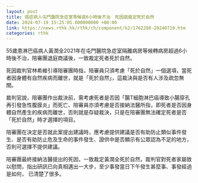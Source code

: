 ```yaml
---
layout: post
title: 癌症病人屯門醫院急症室等候逾6小時後不治　死因庭裁定死於自然
date: 2024-07-19 15:25:05.000000000 +08:00
link: https://news.rthk.hk/rthk/ch/component/k2/1762288-20240719.htm
categories: rthk
---
```


55歲患淋巴癌病人黃潤全2021年在屯門醫院急症室隔離病房等候轉病房超過6小時後不治，陪審團退庭商議後，一致裁定死者死於自然。

死因裁判官林希維引導陪審團時指，陪審員只須考慮「死於自然」一個選項，當死者因身體有自然疾病而離世，就是「死於自然」，這裁決與是否有人涉及疏忽無關。

裁判官說，陪審團作出裁決前，需考慮死者是否因「腸T細胞淋巴癌導致小腸穿孔再引發急性腹膜炎」而死亡、陪審員亦須考慮是否接納法醫所指，即死者是否因身體自然產生的疾病而離世，否則就是存疑裁決，只是在陪審團無法確定死者是否「死於自然」時才選擇的項目。

陪審團在決定是否就此案提出建議時，應考慮提供建議是否有助防止類似事件發生、是否有助防止危及生命的事件發生、證供中是否顯示有公眾認為不足的地方，否則可選擇不提供建議。

陪審團最終接納法醫提出的死因，一致裁定黃潤全死於自然，裁判官對死者家屬致以慰問，指出研訊已向真相邁出一大步，至少事發當日下午發生甚麼事、事發經過是如何， 已清楚了很多。
